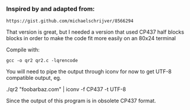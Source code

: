 ### Inspired by and adapted from: 

    https://gist.github.com/michaelschrijver/8566294

   That version is great, but I needed a version that used CP437 half blocks 
   blocks in order to make the code fit more easily on an 80x24 terminal 

   Compile with: 

    gcc -o qr2 qr2.c -lqrencode

   You will need to pipe the output through iconv for now to get UTF-8 
   compatible output, eg.

   ./qr2 "foobarbaz.com" | iconv -f CP437 -t UTF-8

   Since the output of this program is in obsolete CP437 format. 

